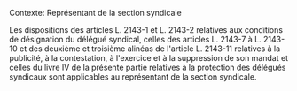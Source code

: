 Contexte: Représentant de la section syndicale

Les dispositions des articles L. 2143-1 et L. 2143-2 relatives aux conditions de désignation du délégué syndical, celles des articles L. 2143-7 à L. 2143-10 et des deuxième et troisième alinéas de l'article L. 2143-11 relatives à la publicité, à la contestation, à l'exercice et à la suppression de son mandat et celles du livre IV de la présente partie relatives à la protection des délégués syndicaux sont applicables au représentant de la section syndicale.